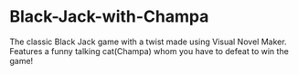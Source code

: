 # Black-Jack-with-Champa
The classic Black Jack game with a twist made using Visual Novel Maker. Features a funny talking cat(Champa) whom you have to defeat to win the game!
